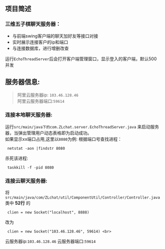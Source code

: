 ## 项目简述
### 三维五子棋聊天服务器：
- 与前端swing客户端的聊天加好友等接口对接
- 实时展示连接客户的ip和端口
- 与连接数据库，进行增删改查

运行`EchoThreadServer`后会打开客户端管理窗口，显示登入的客户端，默认500并发

## 服务器信息:
> 阿里云服务器ip: `103.46.128.46` <br>
> 阿里云服务器端口:`59614`
### 连接本地聊天服务器:
 
运行`src/main/java下的com.ZLchat.server.EchoThreadServer.java`
来启动服务器，当弹出管理用户动态表格即为启动成功。 <br>
如果显示xx端口占用,这里以`8080`为例:
根据端口号查找进程：

     netstat -aon |findstr 8080
     
 杀死该进程: 

     taskkill -f -pid 8080
    
###  连接云聊天服务器:
 将`src/main/java/com/ZLchat/util/ComponentUtil/Controller/Controller.java`类中 **52行** 的 <br>
  
     clien = new Socket("localhost", 8888)
改为 
     
     clien = new Socket("103.46.128.46", 59614) <br>
     
 云服务器ip:`103.46.128.46`  云服务器端口:`59614`

<br>

